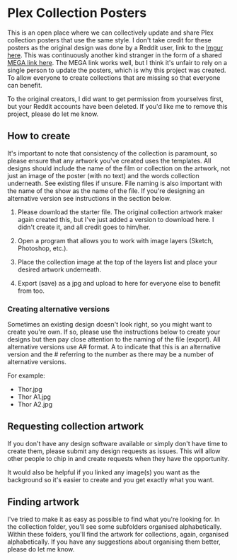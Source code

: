 # Plex Collection Posters

This is an open place where we can collectively update and share Plex collection posters that use the same style. I don't take credit for these posters as the original design was done by a Reddit user, link to the [Imgur here](https://imgur.com/a/R2s1T1h). This was continuously another kind stranger in the form of a shared [MEGA link here](https://mega.nz/folder/2IE0gCyC#ulyL5JWhDkfEH5w58PKi2A). The MEGA link works well, but I think it's unfair to rely on a single person to update the posters, which is why this project was created. To allow everyone to create collections that are missing so that everyone can benefit.

To the original creators, I did want to get permission from yourselves first, but your Reddit accounts have been deleted. If you'd like me to remove this project, please do let me know.


## How to create

It's important to note that consistency of the collection is paramount, so please ensure that any artwork you've created uses the templates. All designs should include the name of the film or collection on the artwork, not just an image of the poster (with no text) and the words collection underneath. See existing files if unsure. File naming is also important with the name of the show as the name of the file. If you're designing an alternative version see instructions in the section below.

1. Please download the starter file. The original collection artwork maker again created this, but I've just added a version to download here. I didn't create it, and all credit goes to him/her.

2. Open a program that allows you to work with image layers (Sketch, Photoshop, etc.).

3. Place the collection image at the top of the layers list and place your desired artwork underneath.

4. Export (save) as a jpg and upload to here for everyone else to benefit from too.

### Creating alternative versions

Sometimes an existing design doesn't look right, so you might want to create you're own. If so, please use the instructions below to create your designs but then pay close attention to the naming of the file (export). All alternative versions use A# format. A to indicate that this is an alternative version and the # referring to the number as there may be a number of alternative versions.

For example:

- Thor.jpg
- Thor A1.jpg
- Thor A2.jpg

## Requesting collection artwork

If you don't have any design software available or simply don't have time to create them, please submit any design requests as issues. This will allow other people to chip in and create requests when they have the opportunity.

It would also be helpful if you linked any image(s) you want as the background so it's easier to create and you get exactly what you want.

## Finding artwork

I've tried to make it as easy as possible to find what you're looking for. In the collection folder, you'll see some subfolders organised alphabetically. Within these folders, you'll find the artwork for collections, again, organised alphabetically. If you have any suggestions about organising them better, please do let me know.
